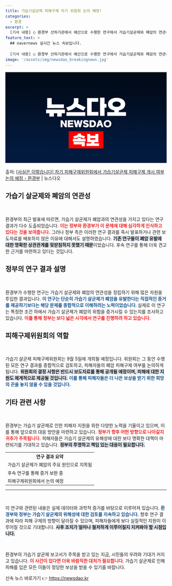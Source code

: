 ```yaml
---
title: 가습기살균제 피해구제 차기 위원회 논의 예정!
categories:
  - 환경
excerpt: >
  [기사 내용] ○ 환경부 산하기관에서 예산으로 수행한 연구에서 가습기살균제와 폐암의 연관성이 드러났으나, 정…
feature_text: >
  ## navernews 실시간 뉴스 속보입니다.

  [기사 내용] ○ 환경부 산하기관에서 예산으로 수행한 연구에서 가습기살균제와 폐암의 연관성이 드러났으나, 정…
image: '/assets/img/newsdao_breakingnews.jpg'
---
```


![뉴스다오 속보](/assets/img/newsdao_breakingnews.jpg)

<p>출처: <a href="https://newsdao.kr/1754" rel="dofollow">[사실은 이렇습니다] 차기 피해구제위원회에서 가습기살균제 피해구제 개시 여부 논의 예정 - 환경부</a> | 뉴스다오</p>

<h2 data-ke-size="size26">가습기 살균제와 폐암의 연관성</h2>

<p data-ke-size="size16">&nbsp;</p>
환경부의 최근 발표에 따르면, 가습기 살균제가 폐암과의 연관성을 가지고 있다는 연구 결과가 다수 도출되었습니다. <b><span style="color: #ee2323;">이는 정부와 환경부가 이 문제에 대해 심각하게 인식하고 있다는 것을 보여줍니다.</span></b> 그러나 정부 측은 이러한 연구 결과를 즉시 발표하거나 관련 보도자료를 배포하지 않은 이유에 대해서도 설명하였습니다. <b><span style="background-color: #21538527;">기존 연구들이 폐암 유발에 대한 명확한 상관관계를 뒷받침하지 못했기 때문</span></b>이었습니다. 후속 연구를 통해 더욱 견고한 근거를 마련하고 있다는 것입니다.

<br>

<h2 data-ke-size="size26">정부의 연구 결과 설명</h2>

<p data-ke-size="size16">&nbsp;</p>
환경부가 수행한 연구는 가습기 살균제와 폐암의 연관성을 정립하기 위해 많은 자원을 투입한 결과입니다. <b><span style="color: #1a5490;">이 연구는 단순히 가습기 살균제가 폐암을 유발한다는 직접적인 증거를 제공하기보다는 해당 문제를 종합적으로 이해하려는 노력이었습니다. </span></b> 실제로 이 연구는 특정한 조건 하에서 가습기 살균제가 폐암의 위험을 증가시킬 수 있는지를 조사하고 있습니다. <b><span style="color: #ee2323;">이를 통해 정부는 보다 넓은 시각에서 연구를 진행하려 하고 있습니다.</span></b>

<br>

<h2 data-ke-size="size26">피해구제위원회의 역할</h2>

<p data-ke-size="size16">&nbsp;</p>
가습기 살균제 피해구제위원회는 9월 5일에 개최될 예정입니다. 위원회는 그 동안 수행된 모든 연구 결과를 종합적으로 검토하고, 피해자들의 폐암 피해구제 여부를 논의하게 됩니다. <b><span style="background-color: #21538527;">위원회의 결정 사항은 반드시 보도자료를 통해 공개될 예정이며, 피해에 대한 지원도 체계적으로 제공될 것입니다.</span></b> <b><span style="color: #1a5490;">이를 통해 피해자들은 더 나은 보상을 받기 위한 희망의 끈을 놓지 않을 수 있을 것입니다.</span></b>

<br>

<h2 data-ke-size="size26">기타 관련 사항</h2>

<p data-ke-size="size16">&nbsp;</p>
환경부는 가습기 살균제로 인한 피해자 지원을 위한 다양한 노력을 기울이고 있으며, 이를 통해 앞으로의 대응 방안을 마련하고 있습니다. <b><span style="color: #ee2323;">정부가 향후 어떤 방향으로 나아갈지 귀추가 주목됩니다.</span></b> 피해자들은 가습기 살균제의 유해성에 대한 보다 명확한 대책이 마련되기를 기대하고 있습니다. <b><span style="background-color: #21538527;">정부의 투명하고 책임 있는 대응이 필요합니다.</span></b>

<table>
    <tr>
        <td style="text-align: center; height: 17px;"><b>연구 결과 요약</b></td>
    </tr>
    <tr>
        <td>가습기 살균제가 폐암의 주요 원인으로 지목됨</td>
    </tr>
    <tr>
        <td>후속 연구를 통해 증거 보완 중</td>
    </tr>
    <tr>
        <td>피해구제위원회에서 논의 예정</td>
    </tr>
</table>

<hr>

<p data-ke-size="size16">&nbsp;</p>
이 연구와 관련된 내용은 실제 데이터와 과학적 증거를 바탕으로 이루어져 있습니다. <b><span style="color: #1a5490;">환경부와 정부는 가습기 살균제의 위해성에 대한 검토를 지속하고 있습니다.</span></b> 향후 연구 결과에 따라 피해 구제의 방향이 달라질 수 있으며, 피해자들에게 보다 실질적인 지원이 이루어질 것으로 기대합니다. <b><span style="background-color: #21538527;">사후 조치가 얼마나 철저하게 이루어질지 지켜봐야 할 시점입니다.</span></b> 

<p data-ke-size="size16">&nbsp;</p>
환경부의 가습기 살균제 보고서가 주목을 받고 있는 지금, 시민들의 우려와 기대가 커지고 있습니다. <b><span style="color: #ee2323;">이 사건이 있다면 더욱 바람직한 대처가 필요합니다</span></b>. 가습기 살균제로 인해 피해를 입은 모든 이들이 정당한 보상을 받을 수 있기를 바랍니다. 

신속 뉴스 바로가기 👉 <a href="https://newsdao.kr" rel="dofollow">https://newsdao.kr</a>


